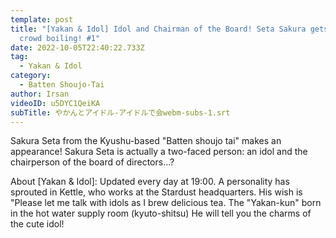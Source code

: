 ```yaml
---
template: post
title: "[Yakan & Idol] Idol and Chairman of the Board! Seta Sakura gets the
  crowd boiling! #1"
date: 2022-10-05T22:40:22.733Z
tag:
  - Yakan & Idol
category:
  - Batten Shoujo-Tai
author: Irsan
videoID: u5DYC1QeiKA
subTitle: やかんとアイドル-アイドルで会webm-subs-1.srt
---
```

Sakura Seta from the Kyushu-based "Batten shoujo tai" makes an appearance!
Sakura Seta is actually a two-faced person: an idol and the chairperson of the board of directors...?

About \[Yakan & Idol]: Updated every day at 19:00.
A personality has sprouted in Kettle, who works at the Stardust headquarters.
His wish is "Please let me talk with idols as I brew delicious tea.
The "Yakan-kun" born in the hot water supply room (kyuto-shitsu)
He will tell you the charms of the cute idol!